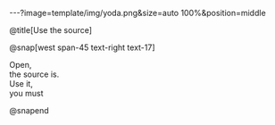 ---?image=template/img/yoda.png&size=auto 100%&position=middle

@title[Use the source]

@snap[west span-45 text-right text-17]

Open,<br> the source is.
<br>
Use it, <br>you must

@snapend

